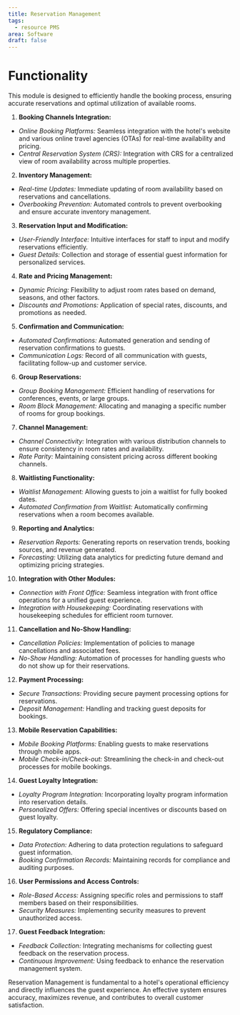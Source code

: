 ```yaml
---
title: Reservation Management
tags:
  - resource PMS
area: Software
draft: false
---
```


# Functionality

This module is designed to efficiently handle the booking process, ensuring accurate reservations and optimal utilization of available rooms.

1. **Booking Channels Integration:**
  - *Online Booking Platforms:* Seamless integration with the hotel's website and various online travel agencies (OTAs) for real-time availability and pricing.
  - *Central Reservation System (CRS):* Integration with CRS for a centralized view of room availability across multiple properties.

 2. **Inventory Management:**
  - *Real-time Updates:* Immediate updating of room availability based on reservations and cancellations.
  - *Overbooking Prevention:* Automated controls to prevent overbooking and ensure accurate inventory management.

 3. **Reservation Input and Modification:**
  - *User-Friendly Interface:* Intuitive interfaces for staff to input and modify reservations efficiently.
  - *Guest Details:* Collection and storage of essential guest information for personalized services.

 4. **Rate and Pricing Management:**
  - *Dynamic Pricing:* Flexibility to adjust room rates based on demand, seasons, and other factors.
  - *Discounts and Promotions:* Application of special rates, discounts, and promotions as needed.

 5. **Confirmation and Communication:**
  - *Automated Confirmations:* Automated generation and sending of reservation confirmations to guests.
  - *Communication Logs:* Record of all communication with guests, facilitating follow-up and customer service.

 6. **Group Reservations:**
  - *Group Booking Management:* Efficient handling of reservations for conferences, events, or large groups.
  - *Room Block Management:* Allocating and managing a specific number of rooms for group bookings.

 7. **Channel Management:**
  - *Channel Connectivity:* Integration with various distribution channels to ensure consistency in room rates and availability.
  - *Rate Parity:* Maintaining consistent pricing across different booking channels.

 8. **Waitlisting Functionality:**
  - *Waitlist Management:* Allowing guests to join a waitlist for fully booked dates.
  - *Automated Confirmation from Waitlist:* Automatically confirming reservations when a room becomes available.

 9. **Reporting and Analytics:**
  - *Reservation Reports:* Generating reports on reservation trends, booking sources, and revenue generated.
  - *Forecasting:* Utilizing data analytics for predicting future demand and optimizing pricing strategies.

 10. **Integration with Other Modules:**
  - *Connection with Front Office:* Seamless integration with front office operations for a unified guest experience.
  - *Integration with Housekeeping:* Coordinating reservations with housekeeping schedules for efficient room turnover.

 11. **Cancellation and No-Show Handling:**
  - *Cancellation Policies:* Implementation of policies to manage cancellations and associated fees.
  - *No-Show Handling:* Automation of processes for handling guests who do not show up for their reservations.

 12. **Payment Processing:**
  - *Secure Transactions:* Providing secure payment processing options for reservations.
  - *Deposit Management:* Handling and tracking guest deposits for bookings.

 13. **Mobile Reservation Capabilities:**
  - *Mobile Booking Platforms:* Enabling guests to make reservations through mobile apps.
  - *Mobile Check-in/Check-out:* Streamlining the check-in and check-out processes for mobile bookings.

 14. **Guest Loyalty Integration:**
  - *Loyalty Program Integration:* Incorporating loyalty program information into reservation details.
  - *Personalized Offers:* Offering special incentives or discounts based on guest loyalty.

 15. **Regulatory Compliance:**
  - *Data Protection:* Adhering to data protection regulations to safeguard guest information.
  - *Booking Confirmation Records:* Maintaining records for compliance and auditing purposes.

 16. **User Permissions and Access Controls:**
  - *Role-Based Access:* Assigning specific roles and permissions to staff members based on their responsibilities.
  - *Security Measures:* Implementing security measures to prevent unauthorized access.

 17. **Guest Feedback Integration:**
  - *Feedback Collection:* Integrating mechanisms for collecting guest feedback on the reservation process.
  - *Continuous Improvement:* Using feedback to enhance the reservation management system.


Reservation Management is fundamental to a hotel's operational efficiency and directly influences the guest experience. An effective system ensures accuracy, maximizes revenue, and contributes to overall customer satisfaction.